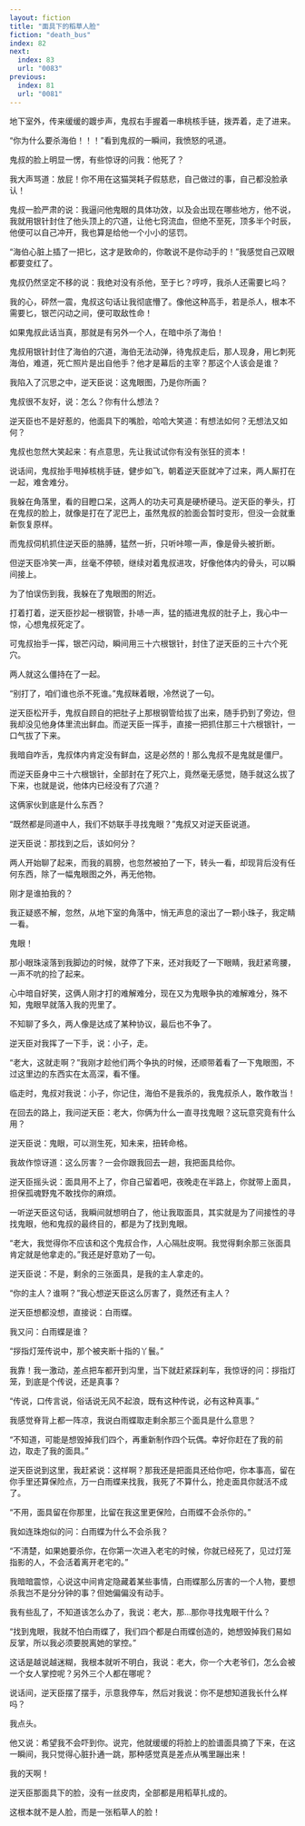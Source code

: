 ```yaml
---
layout: fiction
title: "面具下的稻草人脸"
fiction: "death_bus"
index: 82
next:
  index: 83
  url: "0083"
previous:
  index: 81
  url: "0081"
---
```

地下室外，传来缓缓的踱步声，鬼叔右手握着一串桃核手链，拨弄着，走了进来。

“你为什么要杀海伯！！！”看到鬼叔的一瞬间，我愤怒的吼道。

鬼叔的脸上明显一愣，有些惊讶的问我：他死了？

我大声骂道：放屁！你不用在这猫哭耗子假慈悲，自己做过的事，自己都没脸承认！

鬼叔一脸严肃的说：我逼问他鬼眼的具体功效，以及会出现在哪些地方，他不说，我就用银针封住了他头顶上的穴道，让他七窍流血，但绝不至死，顶多半个时辰，他便可以自己冲开，我也算是给他一个小小的惩罚。

“海伯心脏上插了一把匕，这才是致命的，你敢说不是你动手的！”我感觉自己双眼都要变红了。

鬼叔仍然坚定不移的说：我绝对没有杀他，至于匕？哼哼，我杀人还需要匕吗？

我的心，砰然一震，鬼叔这句话让我彻底懵了。像他这种高手，若是杀人，根本不需要匕，银芒闪动之间，便可取敌性命！

如果鬼叔此话当真，那就是有另外一个人，在暗中杀了海伯！

鬼叔用银针封住了海伯的穴道，海伯无法动弹，待鬼叔走后，那人现身，用匕刺死海伯，难道，死亡照片是出自他手？他才是幕后的主宰？那这个人该会是谁？

我陷入了沉思之中，逆天臣说：这鬼眼图，乃是你所画？

鬼叔很不友好，说：怎么？你有什么想法？

逆天臣也不是好惹的，他面具下的嘴脸，哈哈大笑道：有想法如何？无想法又如何？

鬼叔也忽然大笑起来：有点意思，先让我试试你有没有张狂的资本！

说话间，鬼叔抬手甩掉核桃手链，健步如飞，朝着逆天臣就冲了过来，两人厮打在一起，难舍难分。

我躲在角落里，看的目瞪口呆，这两人的功夫可真是硬桥硬马。逆天臣的拳头，打在鬼叔的脸上，就像是打在了泥巴上，虽然鬼叔的脸面会暂时变形，但没一会就重新恢复原样。

而鬼叔伺机抓住逆天臣的胳膊，猛然一折，只听咔嚓一声，像是骨头被折断。

但逆天臣冷笑一声，丝毫不停顿，继续对着鬼叔进攻，好像他体内的骨头，可以瞬间接上。

为了怕误伤到我，我躲在了鬼眼图的附近。

打着打着，逆天臣抄起一根钢管，扑哧一声，猛的插进鬼叔的肚子上，我心中一惊，心想鬼叔死定了。

可鬼叔抬手一挥，银芒闪动，瞬间用三十六根银针，封住了逆天臣的三十六个死穴。

两人就这么僵持在了一起。

“别打了，咱们谁也杀不死谁。”鬼叔眯着眼，冷然说了一句。

逆天臣松开手，鬼叔自顾自的把肚子上那根钢管给拔了出来，随手扔到了旁边，但我却没见他身体里流出鲜血。而逆天臣一挥手，直接一把抓住那三十六根银针，一口气拔了下来。

我暗自咋舌，鬼叔体内肯定没有鲜血，这是必然的！那么鬼叔不是鬼就是僵尸。

而逆天臣身中三十六根银针，全部封在了死穴上，竟然毫无感觉，随手就这么拔了下来，也就是说，他体内已经没有了穴道？

这俩家伙到底是什么东西？

“既然都是同道中人，我们不妨联手寻找鬼眼？”鬼叔又对逆天臣说道。

逆天臣说：那找到之后，该如何分？

两人开始聊了起来，而我的肩膀，也忽然被拍了一下，转头一看，却现背后没有任何东西，除了一幅鬼眼图之外，再无他物。

刚才是谁拍我的？

我正疑惑不解，忽然，从地下室的角落中，悄无声息的滚出了一颗小珠子，我定睛一看。

鬼眼！

那小眼珠滚落到我脚边的时候，就停了下来，还对我眨了一下眼睛，我赶紧弯腰，一声不吭的捡了起来。

心中暗自好笑，这俩人刚才打的难解难分，现在又为鬼眼争执的难解难分，殊不知，鬼眼早就落入我的兜里了。

不知聊了多久，两人像是达成了某种协议，最后也不争了。

逆天臣对我挥了一下手，说：小子，走。

“老大，这就走啊？”我刚才趁他们两个争执的时候，还顺带着看了一下鬼眼图，不过这里边的东西实在太高深，看不懂。

临走时，鬼叔对我说：小子，你记住，海伯不是我杀的，我鬼叔杀人，敢作敢当！

在回去的路上，我问逆天臣：老大，你俩为什么一直寻找鬼眼？这玩意究竟有什么用？

逆天臣说：鬼眼，可以测生死，知未来，扭转命格。

我故作惊讶道：这么厉害？一会你跟我回去一趟，我把面具给你。

逆天臣摇头说：面具用不上了，你自己留着吧，夜晚走在半路上，你就带上面具，担保孤魂野鬼不敢找你的麻烦。

一听逆天臣这句话，我瞬间就想明白了，他让我取面具，其实就是为了间接性的寻找鬼眼，他和鬼叔的最终目的，都是为了找到鬼眼。

“老大，我觉得你不应该和这个鬼叔合作，人心隔肚皮啊。我觉得剩余那三张面具肯定就是他拿走的。”我还是好意劝了一句。

逆天臣说：不是，剩余的三张面具，是我的主人拿走的。

“你的主人？谁啊？”我心想逆天臣这么厉害了，竟然还有主人？

逆天臣想都没想，直接说：白雨蝶。

我又问：白雨蝶是谁？

“拶指灯笼传说中，那个被夹断十指的丫鬟。”

我靠！我一激动，差点把车都开到沟里，当下就赶紧踩刹车，我惊讶的问：拶指灯笼，到底是个传说，还是真事？

“传说，口传言说，俗话说无风不起浪，既有这种传说，必有这种真事。”

我感觉脊背上都一阵凉，我说白雨蝶取走剩余那三个面具是什么意思？

“不知道，可能是想毁掉我们四个，再重新制作四个玩偶。幸好你赶在了我的前边，取走了我的面具。”

逆天臣说到这里，我赶紧说：这样啊？那我还是把面具还给你吧，你本事高，留在你手里还算保险点，万一白雨蝶来找我，我死了不算什么，抢走面具你就活不成了。

“不用，面具留在你那里，比留在我这里更保险，白雨蝶不会杀你的。”

我如连珠炮似的问：白雨蝶为什么不会杀我？

“不清楚，如果她要杀你，在你第一次进入老宅的时候，你就已经死了，见过灯笼指影的人，不会活着离开老宅的。”

我暗暗震惊，心说这中间肯定隐藏着某些事情，白雨蝶那么厉害的一个人物，要想杀我岂不是分分钟的事？但她偏偏没有动手。

我有些乱了，不知道该怎么办了，我说：老大，那...那你寻找鬼眼干什么？

“找到鬼眼，我就不怕白雨蝶了，我们四个都是白雨蝶创造的，她想毁掉我们易如反掌，所以我必须要脱离她的掌控。”

这话是越说越迷糊，我根本就听不明白，我说：老大，你一个大老爷们，怎么会被一个女人掌控呢？另外三个人都在哪呢？

说话间，逆天臣摆了摆手，示意我停车，然后对我说：你不是想知道我长什么样吗？

我点头。

他又说：希望我不会吓到你。说完，他就缓缓的将脸上的脸谱面具摘了下来，在这一瞬间，我只觉得心脏扑通一跳，那种感觉真是差点从嘴里蹦出来！

我的天啊！

逆天臣那面具下的脸，没有一丝皮肉，全部都是用稻草扎成的。

这根本就不是人脸，而是一张稻草人的脸！